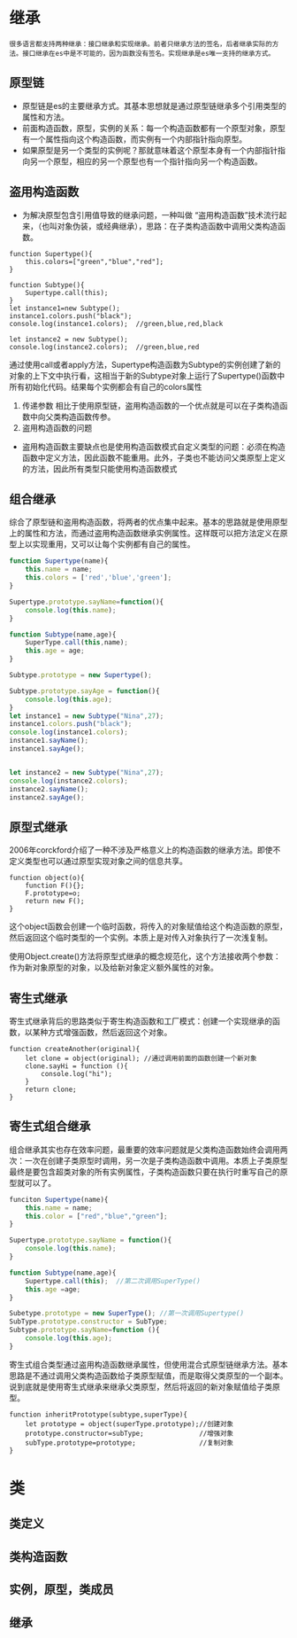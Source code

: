 
# 继承
    很多语言都支持两种继承：接口继承和实现继承。前者只继承方法的签名，后者继承实际的方法。接口继承在es中是不可能的，因为函数没有签名。实现继承是es唯一支持的继承方式。
 
## 原型链
- 原型链是es的主要继承方式。其基本思想就是通过原型链继承多个引用类型的属性和方法。
- 前面构造函数，原型，实例的关系：每一个构造函数都有一个原型对象，原型有一个属性指向这个构造函数，而实例有一个内部指针指向原型。
- 如果原型是另一个类型的实例呢？那就意味着这个原型本身有一个内部指针指向另一个原型，相应的另一个原型也有一个指针指向另一个构造函数。

 


## 盗用构造函数
- 为解决原型包含引用值导致的继承问题，一种叫做 “盗用构造函数”技术流行起来，（也叫对象伪装，或经典继承），思路：在子类构造函数中调用父类构造函数。
```
function Supertype(){
    this.colors=["green","blue","red"];
}   

function Subtype(){
    Supertype.call(this);
}
let instance1=new Subtype();
instance1.colors.push("black");
console.log(instance1.colors);  //green,blue,red,black

let instance2 = new Subtype();
console.log(instance2.colors);  //green,blue,red

```
通过使用call或者apply方法，Supertype构造函数为Subtype的实例创建了新的对象的上下文中执行看，这相当于新的Subtype对象上运行了Supertype()函数中所有初始化代码。结果每个实例都会有自己的colors属性

1. 传递参数 相比于使用原型链，盗用构造函数的一个优点就是可以在子类构造函数中向父类构造函数传参。
2. 盗用构造函数的问题 
- 盗用构造函数主要缺点也是使用构造函数模式自定义类型的问题：必须在构造函数中定义方法，因此函数不能重用。此外，子类也不能访问父类原型上定义的方法，因此所有类型只能使用构造函数模式

## 组合继承
综合了原型链和盗用构造函数，将两者的优点集中起来。基本的思路就是使用原型上的属性和方法，而通过盗用构造函数继承实例属性。这样既可以把方法定义在原型上以实现重用，又可以让每个实例都有自己的属性。
```js
function Supertype(name){
    this.name = name;
    this.colors = ['red','blue','green'];
}

Supertype.prototype.sayName=function(){
    console.log(this.name);
}

function Subtype(name,age){
    SuperType.call(this,name); 
    this.age = age; 
}

Subtype.prototype = new Supertype();

Subtype.prototype.sayAge = function(){
    console.log(this.age);
}
let instance1 = new Subtype("Nina",27);
instance1.colors.push("black");
console.log(instance1.colors);
instance1.sayName();
instance1.sayAge();


let instance2 = new Subtype("Nina",27);
console.log(instance2.colors);
instance2.sayName();
instance2.sayAge();

```

## 原型式继承
2006年corckford介绍了一种不涉及严格意义上的构造函数的继承方法。即使不定义类型也可以通过原型实现对象之间的信息共享。
```
function object(o){
    function F(){};
    F.prototype=o;
    return new F();
}
```
这个object函数会创建一个临时函数，将传入的对象赋值给这个构造函数的原型，然后返回这个临时类型的一个实例。本质上是对传入对象执行了一次浅复制。

使用Object.create()方法将原型式继承的概念规范化，这个方法接收两个参数：作为新对象原型的对象，以及给新对象定义额外属性的对象。


## 寄生式继承
寄生式继承背后的思路类似于寄生构造函数和工厂模式：创建一个实现继承的函数，以某种方式增强函数，然后返回这个对象。
```
function createAnother(original){
    let clone = object(original); //通过调用前面的函数创建一个新对象
    clone.sayHi = function (){
        console.log("hi");
    }
    return clone;
}
```



## 寄生式组合继承
组合继承其实也存在效率问题，最重要的效率问题就是父类构造函数始终会调用两次：一次在创建子类原型时调用，另一次是子类构造函数中调用。本质上子类原型最终是要包含超类对象的所有实例属性，子类构造函数只要在执行时重写自己的原型就可以了。
```javascript
funciton Supertype(name){
    this.name = name;
    this.color = ["red","blue","green"];
}

Supertype.prototype.sayName = function(){
    console.log(this.name);
}

function Subtype(name,age){
    Supertype.call(this);  //第二次调用SuperType()
    this.age =age;
}

Subetype.prototype = new SuperType(); //第一次调用Supertype()
SubType.prototype.constructor = SubType;
Subtype.prototype.sayName=function (){
    console.log(this.age);
}

```

寄生式组合类型通过盗用构造函数继承属性，但使用混合式原型链继承方法。基本思路是不通过调用父类构造函数给子类原型赋值，而是取得父类原型的一个副本。说到底就是使用寄生式继承来继承父类原型，然后将返回的新对象赋值给子类原型。
```
function inheritPrototype(subtype,superType){
    let prototype = object(superType.prototype);//创建对象
    prototype.constructor=subType;              //增强对象
    subType.prototype=prototype;                //复制对象
}
 ```




# 类



## 类定义


## 类构造函数


## 实例，原型，类成员

## 继承

## 